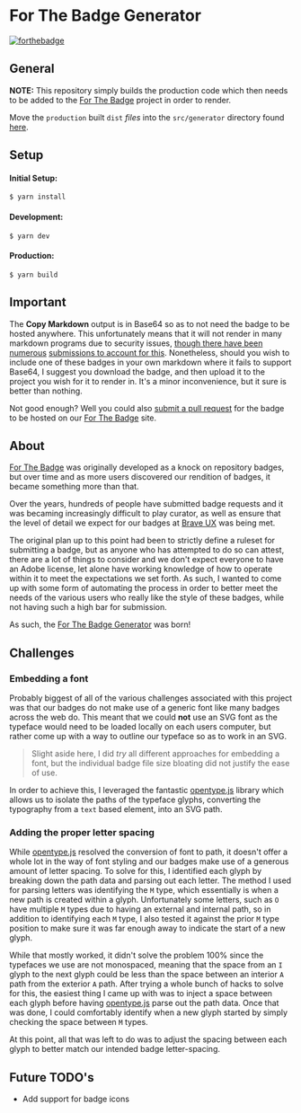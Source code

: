 # For The Badge Generator
[![forthebadge](https://forthebadge.com/images/badges/fuck-it-ship-it.svg)](https://forthebadge.com)

## General
**NOTE:** This repository simply builds the production code which then needs to be added to the [For The Badge](https://github.com/BraveUX/for-the-badge) project in order to render. 

Move the `production` built `dist` *files* into the `src/generator` directory found [here](https://github.com/BraveUX/for-the-badge).

## Setup

#### **Initial Setup:**
```command
$ yarn install
```

#### **Development:**
```command
$ yarn dev
```

#### **Production:**
```command
$ yarn build
```


## Important
The **Copy Markdown** output is in Base64 so as to not need the badge to be hosted anywhere. This unfortunately means that it will not render in many markdown programs due to security issues, [though there have been numerous](https://github.com/github/markup/issues/270) [submissions to account for this](https://github.com/gjtorikian/html-pipeline/pull/227). Nonetheless, should you wish to include one of these badges in your own markdown where it fails to support Base64, I suggest you download the badge, and then upload it to the project you wish for it to render in. It's a minor inconvenience, but it sure is better than nothing.

Not good enough? Well you could also [submit a pull request](https://github.com/BraveUX/for-the-badge#contributing) for the badge to be hosted on our [For The Badge](https://forthebadge.com/) site.

## About
[For The Badge](https://forthebadge.com/) was originally developed as a knock on repository badges, but over time and as more users discovered our rendition of badges, it became something more than that.

Over the years, hundreds of people have submitted badge requests and it was becaming increasingly difficult to play curator, as well as ensure that the level of detail we expect for our badges at [Brave UX](https://www.braveux.com) was being met.

The original plan up to this point had been to strictly define a ruleset for submitting a badge, but as anyone who has attempted to do so can attest, there are a lot of things to consider and we don't expect everyone to have an Adobe license, let alone have working knowledge of how to operate within it to meet the expectations we set forth. As such, I wanted to come up with some form of automating the process in order to better meet the needs of the various users who really like the style of these badges, while not having such a high bar for submission.

As such, the [For The Badge Generator](https://forthebadge.com/generator) was born!

## Challenges
### Embedding a font
Probably biggest of all of the various challenges associated with this project was that our badges do not make use of a generic font like many badges across the web do. This meant that we could **not** use an SVG font as the typeface would need to be loaded locally on each users computer, but rather come up with a way to outline our typeface so as to work in an SVG.

> Slight aside here, I did *try* all different approaches for embedding a font, but the individual badge file size bloating did not justify the ease of use.

In order to achieve this, I leveraged the fantastic [opentype.js](https://opentype.js.org/) library which allows us to isolate the paths of the typeface glyphs, converting the typography from a `text` based element, into an SVG path.

### Adding the proper letter spacing
While [opentype.js](https://opentype.js.org/) resolved the conversion of font to path, it doesn't offer a whole lot in the way of font styling and our badges make use of a generous amount of letter spacing. To solve for this, I identified each glyph by breaking down the path data and parsing out each letter. The method I used for parsing letters was identifying the `M` type, which essentially is when a new path is created within a glyph. Unfortunately some letters, such as `O` have multiple `M` types due to having an external and internal path, so in addition to identifying each `M` type, I also tested it against the prior `M` type position to make sure it was far enough away to indicate the start of a new glyph.

While that mostly worked, it didn't solve the problem 100% since the typefaces we use are not monospaced, meaning that the space from an `I` glyph to the next glyph could be less than the space between an interior `A` path from the exterior `A` path. After trying a whole bunch of hacks to solve for this, the easiest thing I came up with was to inject a space between each glyph before having [opentype.js](https://opentype.js.org/) parse out the path data. Once that was done, I could comfortably identify when a new glyph started by simply checking the space between `M` types.

At this point, all that was left to do was to adjust the spacing between each glyph to better match our intended badge letter-spacing.

## Future TODO's
  * Add support for badge icons
